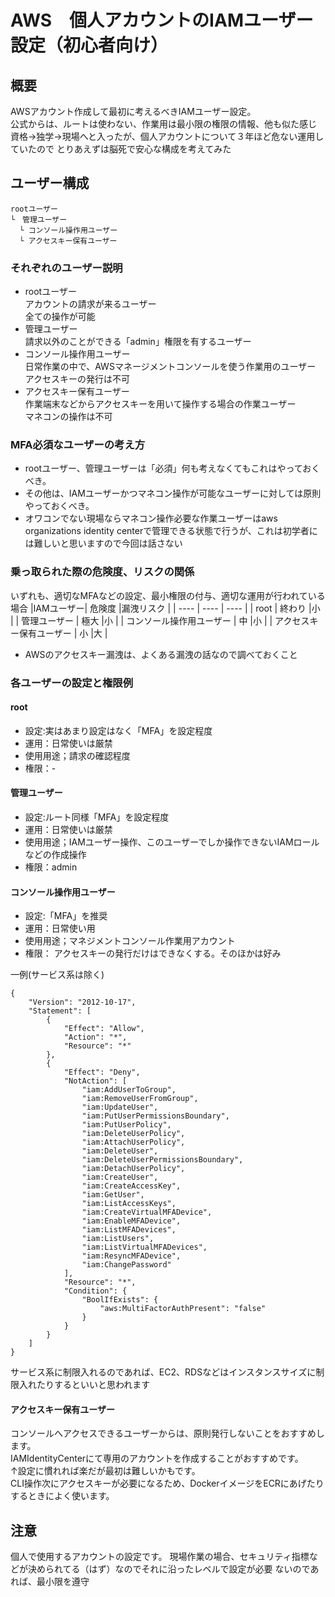 # AWS　個人アカウントのIAMユーザー設定（初心者向け）

## 概要
AWSアカウント作成して最初に考えるべきIAMユーザー設定。  
公式からは、ルートは使わない、作業用は最小限の権限の情報、他も似た感じ  
資格→独学→現場へと入ったが、個人アカウントについて３年ほど危ない運用していたので
とりあえずは脳死で安心な構成を考えてみた

## ユーザー構成
```
rootユーザー
└　管理ユーザー
  └ コンソール操作用ユーザー
  └ アクセスキー保有ユーザー
```

### それぞれのユーザー説明
- rootユーザー  
  アカウントの請求が来るユーザー  
  全ての操作が可能
- 管理ユーザー  
  請求以外のことができる「admin」権限を有するユーザー
- コンソール操作用ユーザー  
  日常作業の中で、AWSマネージメントコンソールを使う作業用のユーザー  
  アクセスキーの発行は不可
- アクセスキー保有ユーザー  
  作業端末などからアクセスキーを用いて操作する場合の作業ユーザー  
  マネコンの操作は不可

### MFA必須なユーザーの考え方
- rootユーザー、管理ユーザーは「必須」何も考えなくてもこれはやっておくべき。  
- その他は、IAMユーザーかつマネコン操作が可能なユーザーに対しては原則やっておくべき。  
- オワコンでない現場ならマネコン操作必要な作業ユーザーはaws organizations identity centerで管理できる状態で行うが、これは初学者には難しいと思いますので今回は話さない

###  乗っ取られた際の危険度、リスクの関係
いずれも、適切なMFAなどの設定、最小権限の付与、適切な運用が行われている場合
|IAMユーザー| 危険度 |漏洩リスク |
| ---- | ---- | ---- |
| root | 終わり |小 |
| 管理ユーザー | 極大 |小 |
| コンソール操作用ユーザー | 中 |小 |
| アクセスキー保有ユーザー | 小 |大 |
- AWSのアクセスキー漏洩は、よくある漏洩の話なので調べておくこと


###  各ユーザーの設定と権限例

#### root
  - 設定:実はあまり設定はなく「MFA」を設定程度  
  - 運用：日常使いは厳禁  
  - 使用用途；請求の確認程度  
  - 権限：-  

#### 管理ユーザー
  - 設定:ルート同様「MFA」を設定程度  
  - 運用：日常使いは厳禁  
  - 使用用途；IAMユーザー操作、このユーザーでしか操作できないIAMロールなどの作成操作  
  - 権限：admin  

#### コンソール操作用ユーザー
  - 設定:「MFA」を推奨  
  - 運用：日常使い用  
  - 使用用途；マネジメントコンソール作業用アカウント  
  - 権限：  アクセスキーの発行だけはできなくする。そのほかは好み  

一例(サービス系は除く)
```
{
    "Version": "2012-10-17",
    "Statement": [
        {
            "Effect": "Allow",
            "Action": "*",
            "Resource": "*"
        },
        {
            "Effect": "Deny",
            "NotAction": [
                "iam:AddUserToGroup",
                "iam:RemoveUserFromGroup",
                "iam:UpdateUser",
                "iam:PutUserPermissionsBoundary",
                "iam:PutUserPolicy",
                "iam:DeleteUserPolicy",
                "iam:AttachUserPolicy",
                "iam:DeleteUser",
                "iam:DeleteUserPermissionsBoundary",
                "iam:DetachUserPolicy",
                "iam:CreateUser",
                "iam:CreateAccessKey",
                "iam:GetUser",
                "iam:ListAccessKeys",
                "iam:CreateVirtualMFADevice",
                "iam:EnableMFADevice",
                "iam:ListMFADevices",
                "iam:ListUsers",
                "iam:ListVirtualMFADevices",
                "iam:ResyncMFADevice",
                "iam:ChangePassword"
            ],
            "Resource": "*",
            "Condition": {
                "BoolIfExists": {
                    "aws:MultiFactorAuthPresent": "false"
                }
            }
        }
    ]
}
```
サービス系に制限入れるのであれば、EC2、RDSなどはインスタンスサイズに制限入れたりするといいと思われます

#### アクセスキー保有ユーザー
  コンソールへアクセスできるユーザーからは、原則発行しないことをおすすめします。  
  IAMIdentityCenterにて専用のアカウントを作成することがおすすめです。  
  ↑設定に慣れれば楽だが最初は難しいかもです。  
  CLI操作次にアクセスキーが必要になるため、DockerイメージをECRにあげたりするときによく使います。  


## 注意
個人で使用するアカウントの設定です。
現場作業の場合、セキュリティ指標などが決められてる（はず）なのでそれに沿ったレベルで設定が必要
ないのであれば、最小限を遵守



